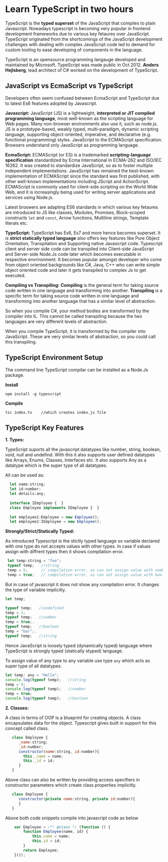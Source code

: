 # Learn TypeScript in two hours

TypeScript is the **typed superset** of the JavaScript that compiles to plain Javascript. Nowadays typescript is becoming very popular in frontend development frameworks due to various key fetaures over JavaScript. TypeScript originated from the shortcomings of the JavaScript development challenges with dealing with complex JavaScript code led to demand for custom tooling to ease developing of components in the language.

TypeScript is an opensource programming langauge developed and maintained by Microsoft. TypeScript was made public in Oct 2012. **Anders Hejlsberg**, lead architect of C# worked on the development of TypeScript.


## JavaScript vs EcmaScript vs TypeScript

Developers often seem confused between EcmaScript and TypeScript due to latest Es6 features adopted by Javascript. 

**Javascript:** JavaScript (JS) is a lightweight, **interpreted or JIT compiled programming language**, most well-known as the scripting language for Web pages. Many non-browser environments also use it, such as node.js. JS is a prototype-based, weakly typed, multi-paradigm, dynamic scripting language, supporting object-oriented, imperative, and declarative (e.g. functional programming) styles.
JavaScript  to the ECMAScript specification. Browsers understand only JavaScript as programming language.

**EcmaScript:** ECMAScript (or ES) is a trademarked **scripting-language specification** standardized by Ecma International in ECMA-262 and ISO/IEC 16262. It was created to standardize JavaScript, so as to foster multiple independent implementations. JavaScript has remained the best-known implementation of ECMAScript since the standard was first published, with other well-known implementations including JScript and ActionScript. ECMAScript is commonly used for client-side scripting on the World Wide Web, and it is increasingly being used for writing server applications and services using Node.js.

Latest broswers are adapting ES6 standards in which various key fetaures are introduced to JS like classes, Modules, Promises, Block-scoped constructs `let` and `const`, Arrow functions, Multiline strings, Template literals etc.

**TypeScript:** TypeScript has Es6, Es7 and more hence becomes superset. It is **strict statically typed language** also offers key features like Pure Object Orientation, Transpilation and Supporting native Javascript code. Typescript client and server side code can be transpiled into Client-side JavaScript and Server-side Node.Js code later which becomes executable in respective envrironment. It becomes popular amongst developer who come from object oriented backgrounds like C#, Java, C++ who can write simple object oriented code and later it gets transpiled to complex Js to get executed.

**Compiling vs Transpiling:**
**Compiling** is the general term for taking source code written in one language and transforming into another.
**Transpiling** is a specific term for taking source code written in one language and transforming into another language that has a similar level of abstraction. 

So when you compile C#, your method bodies are transformed by the compiler into IL. This cannot be called transpiling because the two languages are very different levels of abstraction.

When you compile TypeScript, it is transformed by the compiler into JavaScript. These are very similar levels of abstraction, so you could call this transpiling.


## TypeScript Environment Setup

The command line TypeScript compilar can be installed as a Node.Js package. 

**Install**
``` 
npm install -g typescript 
```

**Compile**
```
tsc index.ts    //which creates index.js file
```

## TypeScript Key Features

**1. Types:**

TypeScript suports all the javascript datatypes like number, string, boolean, void, null and undefind. With this it also supports user defined datatypes like Arrays, Enums, Classes, Interfaces etc. It also supports Any as a datatype which is the super type of all datatypes.

All can be used as:

```javascript
  let name:string;
  let id:number;
  let details:any;
  
  interface IEmployee {  }
  class Employee implements IEmployee {  }
  
  let employee1:Employee = new Employee();
  let employee2:IEmployee = new Employee();
```

**Strongly/Strict/Statically Typed:**

As introduced Typescript is the stictly typed language so variable declared with one type do not accepts values with other types. In case if values assign with diffrent types then it shows compilation error.

```javascript
 let temp:string = "foo";
 typeof temp;   //string
 temp = 5;      // compilation error, as can not assign value with number type to string type
 temp = true;   // compilation error, as can not assign value with boolean type to string type
```

But in case of javascript it does not show any compilation error. It changes the type of variable implicitly.

```javascript
let temp;

typeof temp;   //undefined
temp = 1;
typeof temp;   //number
temp = true;.
typeof temp;   //boolean
temp = "bar";.
typeof temp;   //string
```
Hence JavaScript is loosely typed (dynamically typed) language where TypeScript is strongly typed (statically styped) language.

To assign value of any type to any variable use type `any` which acts as super type of all datatypes.

```javascript
let temp: any = "Hello";
console.log(typeof temp);   //string
temp = 9;
console.log(typeof temp);   //number
temp = true;
console.log(typeof temp);   //boolean
```

**2. Classes:**

A class in terms of OOP is a blueprint for creating objects. A class encapsulates data for the object. Typescript gives built in support for this concept called class.

```javascript
   class Employee {
      _name:string;
      _id:number;
      constructor(name:string, id:number){
        this._name = name;
        this._id = id;
      }
   }
```   
Above class can also be written by providing access specifiers in constructor parameters which create class properties implicitly.
```javascript
   class Employee {
      constructor(private name:string, private id:number){
      }
   }
```

Above both code snippets compile into javascript code as below

```javascript
    var Employee = /** @class */ (function () {
        function Employee(name, id) {
            this.name = name;
            this.id = id;
        }
        return Employee;
    }());

```
